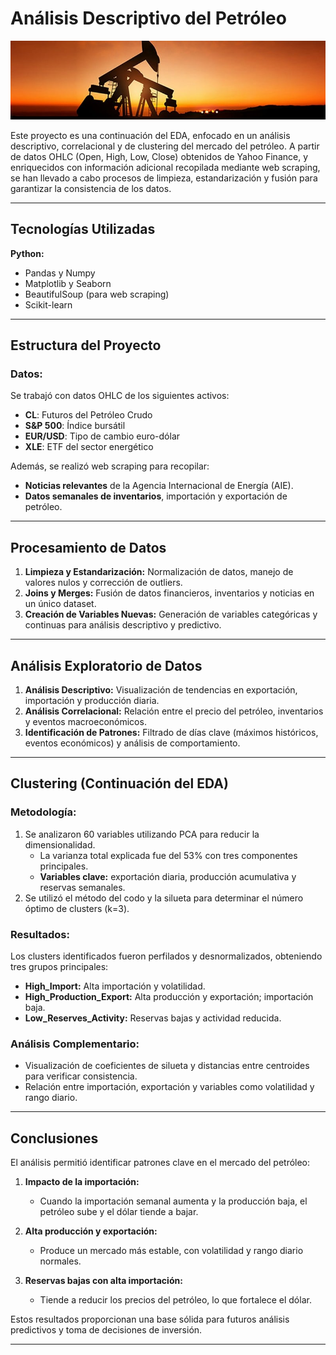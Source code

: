 # Análisis Descriptivo del Petróleo  
![Crude](https://github.com/Arnaud-Chafai/EDA-CL/blob/main/Screenshots/crude%20oil.jpg)  

Este proyecto es una continuación del EDA, enfocado en un análisis descriptivo, correlacional y de clustering del mercado del petróleo. A partir de datos OHLC (Open, High, Low, Close) obtenidos de Yahoo Finance, y enriquecidos con información adicional recopilada mediante web scraping, se han llevado a cabo procesos de limpieza, estandarización y fusión para garantizar la consistencia de los datos.

---

## Tecnologías Utilizadas  
**Python:**  
- Pandas y Numpy  
- Matplotlib y Seaborn  
- BeautifulSoup (para web scraping)  
- Scikit-learn  

---

## Estructura del Proyecto  

### Datos:  
Se trabajó con datos OHLC de los siguientes activos:  
- **CL**: Futuros del Petróleo Crudo  
- **S&P 500**: Índice bursátil  
- **EUR/USD**: Tipo de cambio euro-dólar  
- **XLE**: ETF del sector energético  

Además, se realizó web scraping para recopilar:  
- **Noticias relevantes** de la Agencia Internacional de Energía (AIE).  
- **Datos semanales de inventarios**, importación y exportación de petróleo.  

---

## Procesamiento de Datos  

1. **Limpieza y Estandarización:** Normalización de datos, manejo de valores nulos y corrección de outliers.  
2. **Joins y Merges:** Fusión de datos financieros, inventarios y noticias en un único dataset.  
3. **Creación de Variables Nuevas:** Generación de variables categóricas y continuas para análisis descriptivo y predictivo.  

---

## Análisis Exploratorio de Datos  

1. **Análisis Descriptivo:** Visualización de tendencias en exportación, importación y producción diaria.  
2. **Análisis Correlacional:** Relación entre el precio del petróleo, inventarios y eventos macroeconómicos.  
3. **Identificación de Patrones:** Filtrado de días clave (máximos históricos, eventos económicos) y análisis de comportamiento.  

---

## Clustering (Continuación del EDA)  

### Metodología:  
1. Se analizaron 60 variables utilizando PCA para reducir la dimensionalidad.  
   - La varianza total explicada fue del 53% con tres componentes principales.  
   - **Variables clave:** exportación diaria, producción acumulativa y reservas semanales.  
2. Se utilizó el método del codo y la silueta para determinar el número óptimo de clusters (k=3).  

### Resultados:  
Los clusters identificados fueron perfilados y desnormalizados, obteniendo tres grupos principales:  
- **High_Import:** Alta importación y volatilidad.  
- **High_Production_Export:** Alta producción y exportación; importación baja.  
- **Low_Reserves_Activity:** Reservas bajas y actividad reducida.  

### Análisis Complementario:  
- Visualización de coeficientes de silueta y distancias entre centroides para verificar consistencia.  
- Relación entre importación, exportación y variables como volatilidad y rango diario.  

---

## Conclusiones  

El análisis permitió identificar patrones clave en el mercado del petróleo:  
1. **Impacto de la importación:**  
   - Cuando la importación semanal aumenta y la producción baja, el petróleo sube y el dólar tiende a bajar.  

2. **Alta producción y exportación:**  
   - Produce un mercado más estable, con volatilidad y rango diario normales.  

3. **Reservas bajas con alta importación:**  
   - Tiende a reducir los precios del petróleo, lo que fortalece el dólar.  

Estos resultados proporcionan una base sólida para futuros análisis predictivos y toma de decisiones de inversión.  

---
